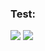 ### Test:

![](https://owpor.github.io/ReadMeBadge/?label=HEYYYYYYYYYYYYYYYYYYYYY&logo=https://static.vecteezy.com/system/resources/previews/000/366/438/original/home-vector-icon.jpg)
![](https://img.shields.io/badge/Android-000000.svg?logo=android)

